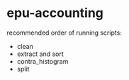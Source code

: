 epu-accounting
==============

recommended order of running scripts:

- clean
- extract and sort
- contra_histogram
- split
